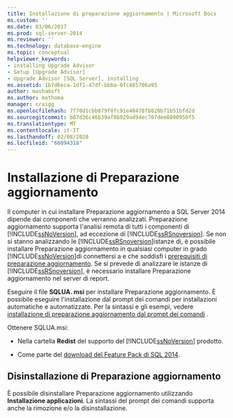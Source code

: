 ```yaml
---
title: Installazione di preparazione aggiornamento | Microsoft Docs
ms.custom: ''
ms.date: 03/06/2017
ms.prod: sql-server-2014
ms.reviewer: ''
ms.technology: database-engine
ms.topic: conceptual
helpviewer_keywords:
- installing Upgrade Advisor
- Setup [Upgrade Advisor]
- Upgrade Advisor [SQL Server], installing
ms.assetid: 1b7d6eca-1df1-47df-bbba-0fc485706a95
author: mashamsft
ms.author: mathoma
manager: craigg
ms.openlocfilehash: 7f70d1cbb879f8fc91e48478fb820b71b51bfd2d
ms.sourcegitcommit: b87d36c46b39af8b929ad94ec707dee8800950f5
ms.translationtype: MT
ms.contentlocale: it-IT
ms.lasthandoff: 02/08/2020
ms.locfileid: "66094318"
---
```

# <a name="installing-upgrade-advisor"></a>Installazione di Preparazione aggiornamento
  Il computer in cui installare Preparazione aggiornamento a SQL Server 2014 dipende dai componenti che verranno analizzati. Preparazione aggiornamento supporta l'analisi remota di tutti i componenti di [!INCLUDE[ssNoVersion](../../includes/ssnoversion-md.md)], ad eccezione di [!INCLUDE[ssRSnoversion](../../includes/ssrsnoversion-md.md)]. Se non si stanno analizzando le [!INCLUDE[ssRSnoversion](../../includes/ssrsnoversion-md.md)]istanze di, è possibile installare Preparazione aggiornamento in qualsiasi computer in grado [!INCLUDE[ssNoVersion](../../includes/ssnoversion-md.md)]di connettersi a e che soddisfi i [prerequisiti di preparazione aggiornamento](../../../2014/sql-server/install/upgrade-advisor-prerequisites.md). Se si prevede di analizzare le istanze di [!INCLUDE[ssRSnoversion](../../includes/ssrsnoversion-md.md)], è necessario installare Preparazione aggiornamento nel server di report.  
  
 Eseguire il file **SQLUA. msi** per installare Preparazione aggiornamento. È possibile eseguire l'installazione dal prompt dei comandi per installazioni automatiche e automatizzate. Per la sintassi e gli esempi, vedere [installazione di preparazione aggiornamento dal prompt dei comandi](../../../2014/sql-server/install/installing-upgrade-advisor-from-the-command-prompt.md) .  
  
 Ottenere SQLUA.msi:  
  
-   Nella cartella **Redist** del supporto del [!INCLUDE[ssNoVersion](../../includes/ssnoversion-md.md)] prodotto.  
  
-   Come parte del [download del Feature Pack di SQL 2014](https://www.microsoft.com/download/details.aspx?id=42295).  
  
## <a name="uninstalling-upgrade-advisor"></a>Disinstallazione di Preparazione aggiornamento  
 È possibile disinstallare Preparazione aggiornamento utilizzando **Installazione applicazioni**. La sintassi del prompt dei comandi supporta anche la rimozione e/o la disinstallazione.  
  
  
